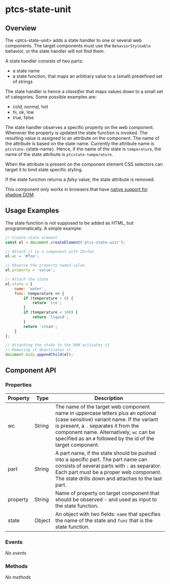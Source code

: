 # ptcs-state-unit

## Overview

The &lt;ptcs-state-unit&gt; adds a state handler to one or several web components. The target components must use the `BehaviorStyleable` behavior, or the state handler will not find them.

A state handler consists of two parts:
- a state name
- a state function, that maps an arbitrary value to a (small) predefined set of strings

The state handler is hence a _classifier_ that maps values down to a small set of categories. Some possible examples are:

- cold, normal, hot
- hi, ok, low
- true, false

The state handler observes a specific property on the web component. Whenever the property is updated the state function is invoked. The resulting value is assigned to an attribute on the component. The name of the attribute is based on the state name. Currently the attribute name is `ptcstate-{`state-name`}`. Hence, if the name of the state is `temperature`, the name of the state attribute is `ptcstate-temperature`.

When the attribute is present on the component element CSS selectors can target it to bind state specific styling.

If the state function returns a _falsy_ value, the state attribute is removed.

This component only works in browsers that have [native support for shadow DOM](https://caniuse.com/#search=Shadow%20DOM%20v1).


## Usage Examples

The state function is not supposed to be added as HTML, but  programmatically. A simple example:

~~~js
// Create state element
const el = document.createElement('ptcs-state-unit');

// Attach it to a component with ID=foo
el.wc = '#foo';

// Observe the property named value
el.property = 'value';

// Attach the state
el.state = {
    name: 'water',
    func: temperature => {
        if (temperature < 0) {
            return 'ice';
        }
        if (temperature < 100) {
            return 'liquid';
        }
        return 'steam';
    }
};

// Attaching the state to the DOM activates it
// Removing it deactivates it
document.body.appendChild(el);
~~~

## Component API

### Properties
| Property | Type | Description |
|----------|------|-------------|
| wc | String | The name of the target web component name in uppercase letters plus an optional (case sensitive) variant name. If the variant is present, a `.` separates it from the component name. Alternatively, `wc` can be specified as an `#` followed by the id of the target component.|
| part | String | A part name, if the state should be pushed into a specific part. The part name can consists of several parts with `:` as separator. Each part must be a proper web component. The state drills down and attaches to the last part.|
| property | String | Name of property on target component that should be observed - and used as input to the state function. |
| state | Object | An object with two fields: `name` that specifies the name of the state and `func` that is the state function.|

### Events

_No events_

### Methods

_No methods_
